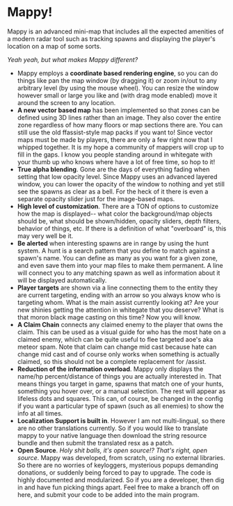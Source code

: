 Mappy!
=====

Mappy is an advanced mini-map that includes all the expected amenities of a modern radar tool such as tracking spawns and displaying the player's location on a map of some sorts.

_Yeah yeah, but what makes Mappy different?_
- Mappy employs a __coordinate based rendering engine__, so you can do things like pan the map window (by dragging it) or zoom in/out to any arbitrary level (by using the mouse wheel). You can resize the window however small or large you like and (with drag mode enabled) move it around the screen to any location.
- __A new vector based map__ has been implemented so that zones can be defined using 3D lines rather than an image. They also cover the entire zone regardless of how many floors or map sections there are. You can still use the old ffassist-style map packs if you want to! Since vector maps must be made by players, there are only a few right now that I whipped together. It is my hope a community of mappers will crop up to fill in the gaps. I know you people standing around in whitegate with your thumb up who knows where have a lot of free time, so hop to it!
- __True alpha blending__. Gone are the days of everything fading when setting that low opacity level. Since Mappy uses an advanced layered window, you can lower the opacity of the window to nothing and yet still see the spawns as clear as a bell. For the heck of it there is even a separate opacity slider just for the image-based maps.
- __High level of customization__. There are a TON of options to customize how the map is displayed-- what color the background/map objects should be, what should be shown/hidden, opacity sliders, depth filters, behavior of things, etc. If there is a definition of what "overboard" is, this may very well be it.
- __Be alerted__ when interesting spawns are in range by using the hunt system. A hunt is a search pattern that you define to match against a spawn's name. You can define as many as you want for a given zone, and even save them into your map files to make them permanent. A line will connect you to any matching spawn as well as information about it will be displayed automatically. 
- __Player targets__ are shown via a line connecting them to the entity they are current targeting, ending with an arrow so you always know who is targeting whom. What is the main assist currently looking at? Are your new shinies getting the attention in whitegate that you deserve? What is that moron black mage casting on this time? Now you will know.
- __A Claim Chain__ connects any claimed enemy to the player that owns the claim. This can be used as a visual guide for who has the most hate on a claimed enemy, which can be quite useful to flee targeted aoe's aka meteor spam. Note that claim can change mid cast because hate can change mid cast and of course only works when something is actually claimed, so this should not be a complete replacement for /assist.
- __Reduction of the information overload__. Mappy only displays the name/hp percent/distance of things you are actually interested in. That means things you target in game, spawns that match one of your hunts, something you hover over, or a manual selection. The rest will appear as lifeless dots and squares. This can, of course, be changed in the config if you want a particular type of spawn (such as all enemies) to show the info at all times.
- __Localization Support is built in__. However I am not multi-lingual, so there are no other translations currently. So if you would like to translate mappy to your native language then download the string resource bundle and then submit the translated resx as a patch.
- __Open Source__. _Holy shit balls, it's open source!? That's right, open source_. Mappy was developed, from scratch, using no external libraries. So there are no worries of keyloggers, mysterious popups demanding donations, or suddenly being forced to pay to upgrade. The code is highly documented and modularized. So if you are a developer, then dig in and have fun picking things apart. Feel free to make a branch off on here, and submit your code to be added into the main program.
